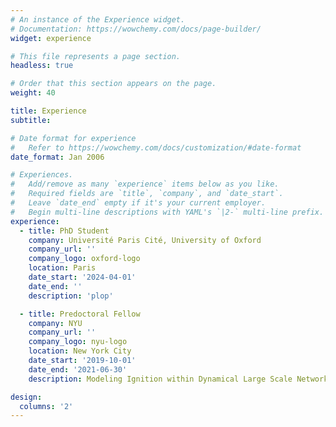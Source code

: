 ```yaml
---
# An instance of the Experience widget.
# Documentation: https://wowchemy.com/docs/page-builder/
widget: experience

# This file represents a page section.
headless: true

# Order that this section appears on the page.
weight: 40

title: Experience
subtitle:

# Date format for experience
#   Refer to https://wowchemy.com/docs/customization/#date-format
date_format: Jan 2006

# Experiences.
#   Add/remove as many `experience` items below as you like.
#   Required fields are `title`, `company`, and `date_start`.
#   Leave `date_end` empty if it's your current employer.
#   Begin multi-line descriptions with YAML's `|2-` multi-line prefix.
experience:
  - title: PhD Student
    company: Université Paris Cité, University of Oxford
    company_url: ''
    company_logo: oxford-logo
    location: Paris
    date_start: '2024-04-01'
    date_end: ''
    description: 'plop'

  - title: Predoctoral Fellow 
    company: NYU
    company_url: ''
    company_logo: nyu-logo
    location: New York City
    date_start: '2019-10-01'
    date_end: '2021-06-30'
    description: Modeling Ignition within Dynamical Large Scale Networks 

design:
  columns: '2'
---
```

